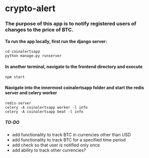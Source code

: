 # crypto-alert

### The purpose of this app is to notify registered users of changes to the price of BTC. ###

#### To run the app locally, first run the django server: ####
```
cd coinalertsapp 
python manage.py runserver 
```

#### In another terminal, navigate to the frontend directory and execute ####
```
npm start
```

#### Navigate into the innermost coinalertsapp folder and start the redis server and celery worker ####
```
redis-server
celery -A coinalertsapp worker -l info
celery -A coinalertsapp beat -l info
```

##### TO-DO ####
* add functionality to track BTC in currencies other than USD
* add functionality to track BTC for a specified time period
* add check so that user is notified only once
* add ability to track other currencies?

